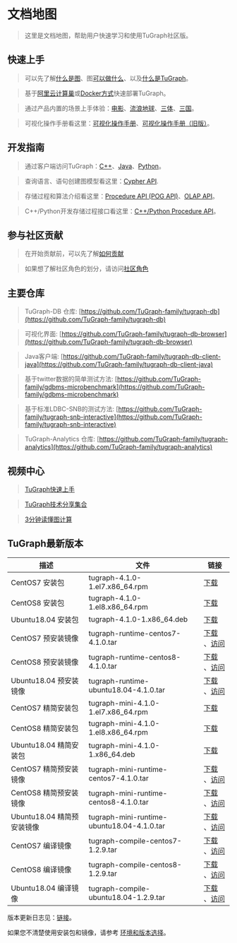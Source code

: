 # 文档地图

> 这里是文档地图，帮助用户快速学习和使用TuGraph社区版。

## 快速上手

> 可以先了解[什么是图](./2.introduction/1.what-is-graph.md)、图[可以做什么](./2.introduction/8.scenarios.md)、以及[什么是TuGraph](./2.introduction/3.what-is-tugraph.md)。

> 基于[阿里云计算巢](5.installation&running/5.cloud-deployment.md)或[Docker方式](5.installation&running/3.docker-deployment.md)快速部署TuGraph。

> 通过产品内置的场景上手体验：[电影](./3.quick-start/2.demo/1.movie.md)、[流浪地球](./3.quick-start/2.demo/2.wandering-earth.md)、[三体](./3.quick-start/2.demo/3.the-three-body.md)、[三国](./3.quick-start/2.demo/4.three-kingdoms.md)。

> 可视化操作手册看这里：[可视化操作手册](./4.user-guide/1.tugraph-browser.md)、[可视化操作手册（旧版）](./4.user-guide/2.tugraph-browser-legacy.md)。

## 开发指南

> 通过客户端访问TuGraph：[C++](7.client-tools/2.cpp-client.md)、[Java](7.client-tools/3.java-client.md)、[Python](7.client-tools/1.python-client.md)。

> 查询语言、语句创建图模型看这里：[Cypher API](8.query/1.cypher.md).

> 存储过程和算法介绍看这里：[Procedure API (POG API)](9.olap&procedure/1.procedure/1.procedure.md)、[OLAP API](9.olap&procedure/2.olap/1.tutorial.md)。

> C++/Python开发存储过程接口看这里：[C++/Python Procedure API](9.olap&procedure/1.procedure/index.rst)。

## 参与社区贡献

> 在开始贡献前，可以先了解[如何贡献](12.contributor-manual/1.contributing.md)

> 如果想了解社区角色的划分，请访问[社区角色](12.contributor-manual/2.community-roles.md)

## 主要仓库

> TuGraph-DB 仓库: [https://github.com/TuGraph-family/tugraph-db](https://github.com/TuGraph-family/tugraph-db)

> 可视化界面: [https://github.com/TuGraph-family/tugraph-db-browser](https://github.com/TuGraph-family/tugraph-db-browser)

> Java客户端: [https://github.com/TuGraph-family/tugraph-db-client-java](https://github.com/TuGraph-family/tugraph-db-client-java)

> 基于twitter数据的简单测试方法: [https://github.com/TuGraph-family/gdbms-microbenchmark](https://github.com/TuGraph-family/gdbms-microbenchmark)

> 基于标准LDBC-SNB的测试方法: [https://github.com/TuGraph-family/tugraph-snb-interactive](https://github.com/TuGraph-family/tugraph-snb-interactive)

> TuGraph-Analytics 仓库: [https://github.com/TuGraph-family/tugraph-analytics](https://github.com/TuGraph-family/tugraph-analytics)

## 视频中心

> [TuGraph快速上手](https://space.bilibili.com/1196053065/channel/seriesdetail?sid=2593741)

> [TuGraph技术分享集合](https://space.bilibili.com/1196053065/channel/seriesdetail?sid=3009777)

> [3分钟读懂图计算](https://www.bilibili.com/video/BV15U4y1r7AW/)

## TuGraph最新版本

| 描述                  | 文件                                         | 链接                                                                                                                                                                                              |
|---------------------|--------------------------------------------|-------------------------------------------------------------------------------------------------------------------------------------------------------------------------------------------------|
| CentOS7 安装包         | tugraph-4.1.0-1.el7.x86_64.rpm             | [下载](https://tugraph-web.oss-cn-beijing.aliyuncs.com/tugraph/tugraph-4.1.0/tugraph-4.1.0-1.el7.x86_64.rpm) |
| CentOS8 安装包         | tugraph-4.1.0-1.el8.x86_64.rpm             | [下载](https://tugraph-web.oss-cn-beijing.aliyuncs.com/tugraph/tugraph-4.1.0/tugraph-4.1.0-1.el8.x86_64.rpm) |
| Ubuntu18.04 安装包     | tugraph-4.1.0-1.x86_64.deb                 | [下载](https://tugraph-web.oss-cn-beijing.aliyuncs.com/tugraph/tugraph-4.1.0/tugraph-4.1.0-1.x86_64.deb)  |
| CentOS7 预安装镜像       | tugraph-runtime-centos7-4.1.0.tar          | [下载](https://tugraph-web.oss-cn-beijing.aliyuncs.com/tugraph/tugraph-4.1.0/tugraph-runtime-centos7-4.1.0.tar) 、[访问](https://hub.docker.com/r/tugraph/tugraph-runtime-centos7)                   |
| CentOS8 预安装镜像       | tugraph-runtime-centos8-4.1.0.tar          | [下载](https://tugraph-web.oss-cn-beijing.aliyuncs.com/tugraph/tugraph-4.1.0/tugraph-runtime-centos8-4.1.0.tar) 、[访问](https://hub.docker.com/r/tugraph/tugraph-runtime-centos8)                   |
| Ubuntu18.04 预安装镜像   | tugraph-runtime-ubuntu18.04-4.1.0.tar      | [下载](https://tugraph-web.oss-cn-beijing.aliyuncs.com/tugraph/tugraph-4.1.0/tugraph-runtime-ubuntu18.04-4.1.0.tar) 、[访问](https://hub.docker.com/r/tugraph/tugraph-runtime-ubuntu18.04)           |
| CentOS7 精简安装包       | tugraph-mini-4.1.0-1.el7.x86_64.rpm        | [下载](https://tugraph-web.oss-cn-beijing.aliyuncs.com/tugraph/tugraph-4.1.0/tugraph-mini-4.1.0-1.el7.x86_64.rpm)                                                                                 |
| CentOS8 精简安装包       | tugraph-mini-4.1.0-1.el8.x86_64.rpm        | [下载](https://tugraph-web.oss-cn-beijing.aliyuncs.com/tugraph/tugraph-4.1.0/tugraph-mini-4.1.0-1.el8.x86_64.rpm)                                                                                 |
| Ubuntu18.04 精简安装包   | tugraph-mini-4.1.0-1.x86_64.deb            | [下载](https://tugraph-web.oss-cn-beijing.aliyuncs.com/tugraph/tugraph-4.1.0/tugraph-mini-4.1.0-1.x86_64.deb)                                                                                     |
| CentOS7 精简预安装镜像     | tugraph-mini-runtime-centos7-4.1.0.tar     | [下载](https://tugraph-web.oss-cn-beijing.aliyuncs.com/tugraph/tugraph-4.1.0/tugraph-mini-runtime-centos7-4.1.0.tar) 、[访问](https://hub.docker.com/r/tugraph/tugraph-mini-runtime-centos7)         |
| CentOS8 精简预安装镜像     | tugraph-mini-runtime-centos8-4.1.0.tar     | [下载](https://tugraph-web.oss-cn-beijing.aliyuncs.com/tugraph/tugraph-4.1.0/tugraph-mini-runtime-centos8-4.1.0.tar) 、[访问](https://hub.docker.com/r/tugraph/tugraph-mini-runtime-centos8)         |
| Ubuntu18.04 精简预安装镜像 | tugraph-mini-runtime-ubuntu18.04-4.1.0.tar | [下载](https://tugraph-web.oss-cn-beijing.aliyuncs.com/tugraph/tugraph-4.1.0/tugraph-mini-runtime-ubuntu18.04-4.1.0.tar) 、[访问](https://hub.docker.com/r/tugraph/tugraph-mini-runtime-ubuntu18.04) |
| CentOS7 编译镜像        | tugraph-compile-centos7-1.2.9.tar          | [下载](https://tugraph-web.oss-cn-beijing.aliyuncs.com/tugraph/tugraph-docker-compile/tugraph-compile-centos7-1.2.9.tar) 、[访问](https://hub.docker.com/r/tugraph/tugraph-compile-centos7)          |
| CentOS8 编译镜像        | tugraph-compile-centos8-1.2.9.tar          | [下载](https://tugraph-web.oss-cn-beijing.aliyuncs.com/tugraph/tugraph-docker-compile/tugraph-compile-centos8-1.2.9.tar) 、[访问](https://hub.docker.com/r/tugraph/tugraph-compile-centos8)          |
| Ubuntu18.04 编译镜像    | tugraph-compile-ubuntu18.04-1.2.9.tar      | [下载](https://tugraph-web.oss-cn-beijing.aliyuncs.com/tugraph/tugraph-docker-compile/tugraph-compile-ubuntu18.04-1.2.9.tar) 、[访问](https://hub.docker.com/r/tugraph/tugraph-compile-ubuntu18.04)  |


版本更新日志见：[链接](https://github.com/TuGraph-family/tugraph-db/blob/master/release/CHANGELOG_CN.md )。

如果您不清楚使用安装包和镜像，请参考 [环境和版本选择](13.best-practices/4.selection.md)。